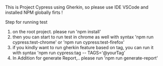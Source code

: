 This is Project Cypress using Gherkin, so please use IDE VSCode and installed NPM globally firts !

Step for running test

1. on the root project. please run 'npm install'
2. then you can start to run test in chrome as well with syntax 'npm run cypress:test-chrome' or 'npm run cypress:test-firefox'
3. if you kindly want to run gherkin feature based on tag, you can run it with syntax 'npm run cypress:tag -- TAGS='@yourTag'
4. In Addition for generate Report,.. please run 'npm run generate-report'